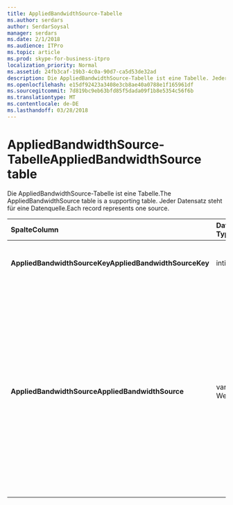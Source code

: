 ```yaml
---
title: AppliedBandwidthSource-Tabelle
ms.author: serdars
author: SerdarSoysal
manager: serdars
ms.date: 2/1/2018
ms.audience: ITPro
ms.topic: article
ms.prod: skype-for-business-itpro
localization_priority: Normal
ms.assetid: 24fb3caf-19b3-4c0a-90d7-ca5d53de32ad
description: Die AppliedBandwidthSource-Tabelle ist eine Tabelle. Jeder Datensatz steht für eine Datenquelle.
ms.openlocfilehash: e15df92423a3408e3cb8ae40a0788e1f165961df
ms.sourcegitcommit: 7d819bc9eb63bfd85f5dada09f1b8e5354c56f6b
ms.translationtype: MT
ms.contentlocale: de-DE
ms.lasthandoff: 03/28/2018
---
```

# <a name="appliedbandwidthsource-table"></a><span data-ttu-id="70d81-104">AppliedBandwidthSource-Tabelle</span><span class="sxs-lookup"><span data-stu-id="70d81-104">AppliedBandwidthSource table</span></span>
 
<span data-ttu-id="70d81-105">Die AppliedBandwidthSource-Tabelle ist eine Tabelle.</span><span class="sxs-lookup"><span data-stu-id="70d81-105">The AppliedBandwidthSource table is a supporting table.</span></span> <span data-ttu-id="70d81-106">Jeder Datensatz steht für eine Datenquelle.</span><span class="sxs-lookup"><span data-stu-id="70d81-106">Each record represents one source.</span></span>
  
|<span data-ttu-id="70d81-107">**Spalte**</span><span class="sxs-lookup"><span data-stu-id="70d81-107">**Column**</span></span>|<span data-ttu-id="70d81-108">**Datentyp**</span><span class="sxs-lookup"><span data-stu-id="70d81-108">**Data Type**</span></span>|<span data-ttu-id="70d81-109">**Schlüssel/Index**</span><span class="sxs-lookup"><span data-stu-id="70d81-109">**Key/Index**</span></span>|<span data-ttu-id="70d81-110">**Details**</span><span class="sxs-lookup"><span data-stu-id="70d81-110">**Details**</span></span>|
|:-----|:-----|:-----|:-----|
|<span data-ttu-id="70d81-111">**AppliedBandwidthSourceKey**</span><span class="sxs-lookup"><span data-stu-id="70d81-111">**AppliedBandwidthSourceKey**</span></span> <br/> |<span data-ttu-id="70d81-112">int</span><span class="sxs-lookup"><span data-stu-id="70d81-112">int</span></span>  <br/> |<span data-ttu-id="70d81-113">Primary</span><span class="sxs-lookup"><span data-stu-id="70d81-113">Primary</span></span>  <br/> |<span data-ttu-id="70d81-114">Eindeutige Zahl, die die Quelle identifiziert.</span><span class="sxs-lookup"><span data-stu-id="70d81-114">Unique number identifying the source.</span></span>  <br/> |
|<span data-ttu-id="70d81-115">**AppliedBandwidthSource**</span><span class="sxs-lookup"><span data-stu-id="70d81-115">**AppliedBandwidthSource**</span></span> <br/> |<span data-ttu-id="70d81-116">varchar(256)-Wert</span><span class="sxs-lookup"><span data-stu-id="70d81-116">varchar(256)</span></span>  <br/> |<span data-ttu-id="70d81-117">Eindeutige</span><span class="sxs-lookup"><span data-stu-id="70d81-117">Unique</span></span>  <br/> |<span data-ttu-id="70d81-118">Dies ist die Quelle des Endes Bandbreite eingeführt wird.</span><span class="sxs-lookup"><span data-stu-id="70d81-118">This is the source of the bandwidth cap being imposed.</span></span> <span data-ttu-id="70d81-119">Beschrieben werden, in dem der Grenzwert für Bandbreite (beispielsweise "Richtlinienserver", "Server aktivieren" oder "Modalität") stammt.</span><span class="sxs-lookup"><span data-stu-id="70d81-119">It describes where the bandwidth limit is coming from (for example, "Policy Server", "TURN Server", or "Modality").</span></span>  <br/> |
   

